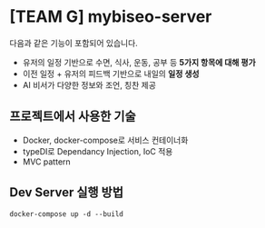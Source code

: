 # [TEAM G] mybiseo-server

다음과 같은 기능이 포함되어 있습니다.

- 유저의 일정 기반으로 수면, 식사, 운동, 공부 등 **5가지 항목에 대해 평가**
- 이전 일정 + 유저의 피드백 기반으로 내일의 **일정 생성**
- AI 비서가 다양한 정보와 조언, 칭찬 제공

## 프로젝트에서 사용한 기술

- Docker, docker-compose로 서비스 컨테이너화
- typeDI로 Dependancy Injection, IoC 적용
- MVC pattern

## Dev Server 실행 방법

```
docker-compose up -d --build
```
